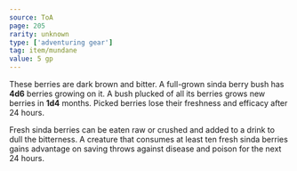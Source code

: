 ```yaml
---
source: ToA
page: 205
rarity: unknown
type: ['adventuring gear']
tag: item/mundane
value: 5 gp
---
```


These berries are dark brown and bitter. A full-grown sinda berry bush has **4d6** berries growing on it. A bush plucked of all its berries grows new berries in **1d4** months. Picked berries lose their freshness and efficacy after 24 hours.

Fresh sinda berries can be eaten raw or crushed and added to a drink to dull the bitterness. A creature that consumes at least ten fresh sinda berries gains advantage on saving throws against disease and poison for the next 24 hours.

